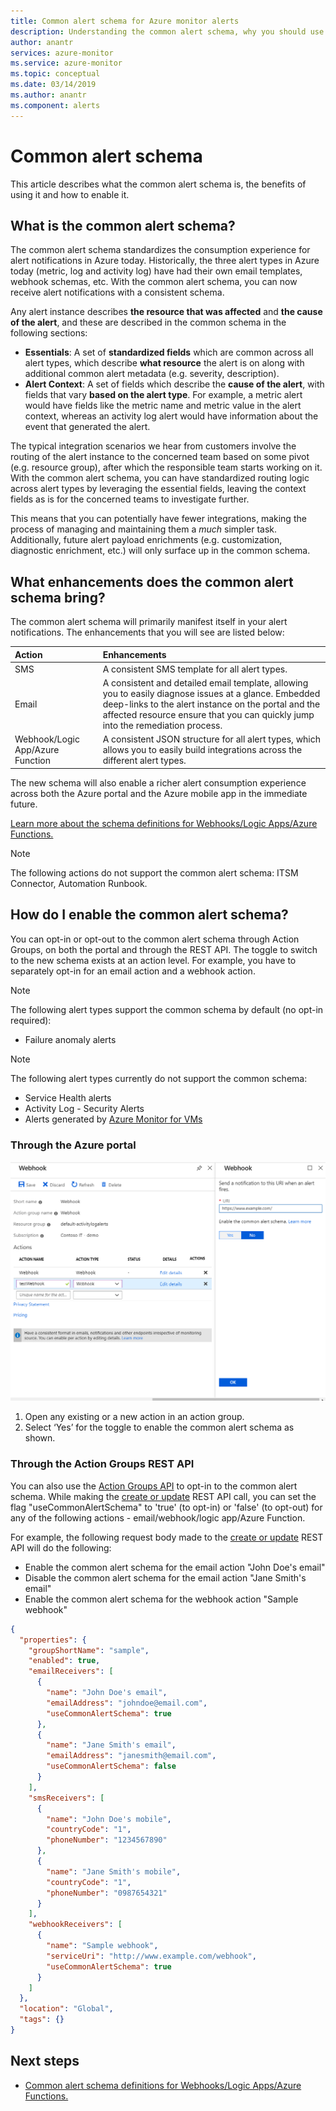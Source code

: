 ```yaml
---
title: Common alert schema for Azure monitor alerts
description: Understanding the common alert schema, why you should use it and how to enable it
author: anantr
services: azure-monitor
ms.service: azure-monitor
ms.topic: conceptual
ms.date: 03/14/2019
ms.author: anantr
ms.component: alerts
---
```



# Common alert schema

This article describes what the common alert schema is, the benefits of using it and how to enable it.

## What is the common alert schema?

The common alert schema standardizes the consumption experience for alert notifications in Azure today. Historically, the three alert types in Azure today (metric, log and activity log) have had their own email templates, webhook schemas, etc. With the common alert schema, you can now receive alert notifications with a consistent schema.

Any alert instance describes **the resource that was affected** and **the cause of the alert**, and these are described in the common schema in the following sections:
* **Essentials**: A set of **standardized fields** which are common across all alert types, which describe **what resource** the alert is on along with additional common alert metadata (e.g. severity, description). 
* **Alert Context**: A set of fields which describe the **cause of the alert**, with fields that vary **based on the alert type**. For example, a metric alert would have fields like the metric name and metric value in the alert context, whereas an activity log alert would have information about the event that generated the alert. 

The typical integration scenarios we hear from customers involve the routing of the alert instance to the concerned team based on some pivot (e.g. resource group), after which the responsible team starts working on it. With the common alert schema, you can have standardized routing logic across alert types by leveraging the essential fields, leaving the context fields as is for the concerned teams to investigate further.

This means that you can potentially have fewer integrations, making the process of managing and maintaining them a _much_ simpler task. Additionally, future alert payload enrichments (e.g. customization, diagnostic enrichment, etc.) will only surface up in the common schema.

## What enhancements does the common alert schema bring?

The common alert schema will primarily manifest itself in your alert notifications. The enhancements that you will see are listed below:

| Action | Enhancements|
|:---|:---|
| SMS | A consistent SMS template for all alert types. |
| Email | A consistent and detailed email template, allowing you to easily diagnose issues at a glance. Embedded deep-links to the alert instance on the portal and the affected resource ensure that you can quickly jump into the remediation process. |
| Webhook/Logic App/Azure Function | A consistent JSON structure for all alert types, which allows you to easily build integrations across the different alert types. |

The new schema will also enable a richer alert consumption experience across both the Azure portal and the Azure mobile app in the immediate future. 

[Learn more about the schema definitions for Webhooks/Logic Apps/Azure Functions.](https://aka.ms/commonAlertSchemaDefinitions)

> [!NOTE]
> The following actions do not support the common alert schema: ITSM Connector, Automation Runbook.

## How do I enable the common alert schema?

You can opt-in or opt-out to the common alert schema through Action Groups, on both the portal and through the REST API. The toggle to switch to the new schema exists at an action level. For example, you have to separately opt-in for an email action and a webhook action.

> [!NOTE]
> The following alert types support the common schema by default (no opt-in required):
> * Failure anomaly alerts

> [!NOTE]
> The following alert types currently do not support the common schema:
> * Service Health alerts
> * Activity Log - Security Alerts
> * Alerts generated by [Azure Monitor for VMs](https://docs.microsoft.com/azure/azure-monitor/insights/vminsights-overview)

### Through the Azure portal

![Common alert schema opt-in](media/alerts-common-schema/portal-optin.png)

1. Open any existing or a new action in an action group. 
1. Select ‘Yes’ for the toggle to enable the common alert schema as shown.

### Through the Action Groups REST API

You can also use the [Action Groups API](https://docs.microsoft.com/rest/api/monitor/actiongroups) to opt-in to the common alert schema. While making the [create or update](https://docs.microsoft.com/rest/api/monitor/actiongroups/createorupdate) REST API call, you can set the flag "useCommonAlertSchema" to 'true' (to opt-in) or 'false' (to opt-out) for any of the following actions - email/webhook/logic app/Azure Function.

For example, the following request body made to the [create or update](https://docs.microsoft.com/rest/api/monitor/actiongroups/createorupdate) REST API will do the following:

* Enable the common alert schema for the email action "John Doe's email"
* Disable the common alert schema for the email action "Jane Smith's email"
* Enable the common alert schema for the webhook action "Sample webhook"

```json
{
  "properties": {
    "groupShortName": "sample",
    "enabled": true,
    "emailReceivers": [
      {
        "name": "John Doe's email",
        "emailAddress": "johndoe@email.com",
        "useCommonAlertSchema": true
      },
      {
        "name": "Jane Smith's email",
        "emailAddress": "janesmith@email.com",
        "useCommonAlertSchema": false
      }
    ],
    "smsReceivers": [
      {
        "name": "John Doe's mobile",
        "countryCode": "1",
        "phoneNumber": "1234567890"
      },
      {
        "name": "Jane Smith's mobile",
        "countryCode": "1",
        "phoneNumber": "0987654321"
      }
    ],
    "webhookReceivers": [
      {
        "name": "Sample webhook",
        "serviceUri": "http://www.example.com/webhook",
        "useCommonAlertSchema": true
      }
    ]
  },
  "location": "Global",
  "tags": {}
}
```





## Next steps

- [Common alert schema definitions for Webhooks/Logic Apps/Azure Functions.](https://aka.ms/commonAlertSchemaDefinitions)



